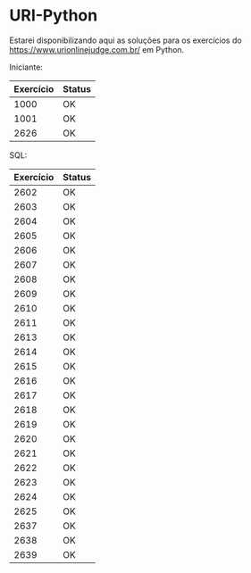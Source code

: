 # URI-Python
Estarei disponibilizando aqui as soluções para os exercícios do https://www.urionlinejudge.com.br/ em Python.

Iniciante:

Exercício | Status
--------- | ------
1000      | OK
1001      | OK
2626      | OK


SQL:

Exercício | Status
--------- | ------
2602      | OK
2603      | OK
2604      | OK
2605      | OK
2606      | OK
2607      | OK
2608      | OK
2609      | OK
2610      | OK
2611      | OK
2613      | OK
2614      | OK
2615      | OK
2616      | OK
2617      | OK
2618      | OK
2619      | OK
2620      | OK
2621      | OK
2622      | OK
2623      | OK
2624      | OK
2625      | OK
2637      | OK
2638      | OK
2639      | OK

